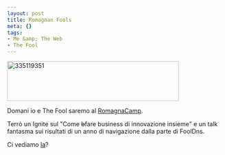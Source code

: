 ```yaml
--- 
layout: post
title: Romagnan Fools
meta: {}
tags: 
- Me &amp; The Web
- The Fool
---
```

<img src="http://www.lastknight.com/download//2009/09/335119351.png" alt="335119351" title="335119351" width="400" height="93" class="aligncenter size-full wp-image-1551" />
  
Domani io e The Fool saremo al [RomagnaCamp][1].  
  
Terrò un Ignite sul "Come <s>b</s>fare business di innovazione insieme" e un talk fantasma sui risultati di un anno di navigazione dalla parte di FoolDns.  
  
Ci vediamo [la][1]?  
  
[1]: http://romagnacamp.org  
